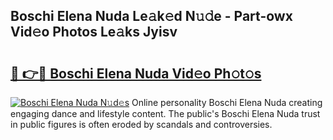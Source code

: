 ## Boschi Elena Nuda Le𝚊k𝚎d N𝚞𝚍e - Part-owx Vid𝚎o Photos Le𝚊ks Jyisv

# <h2><a href="http://fbbhdts.evod.top/?m=Boschi+Elena+Nuda">🔗 👉🔴 Boschi Elena Nuda Vid𝚎o Ph𝚘t𝚘s</a></h2>

[![Boschi Elena Nuda N𝚞d𝚎s](https://i.imgur.com/8V9OHl7.gif)](http://fbbhdts.evod.top/?m=Boschi+Elena+Nuda)
Online personality Boschi Elena Nuda creating engaging dance and lifestyle content. The public's Boschi Elena Nuda trust in public figures is often eroded by scandals and controversies. 
